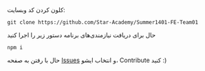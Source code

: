 کلون کردن کد وبسایت:
```
git clone https://github.com/Star-Academy/Summer1401-FE-Team01
```

حال برای دریافت نیازمندی‌های برنامه دستور زیر را اجرا کنید
```
npm i
```

حال با رفتن به صفحه [Issues](https://github.com/Star-Academy/Summer1401-FE-Team01/issues) و انتخاب ایشو، Contribute کنید :)
